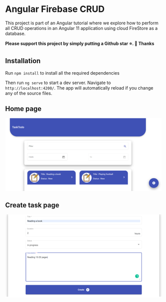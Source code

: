# Angular Firebase CRUD

This project is part of an Angular tutorial where we explore how to perform all CRUD operations in an Angular 11 application using cloud FireStore as a database.


**Please support this project by simply putting a Github star ⭐. 🙏 Thanks**

## Installation

Run `npm install` to install all the required dependencies

Then run `ng serve` to start a dev server.
Navigate to `http://localhost:4200/`. The app will automatically reload if you change any of the source files.

## Home page

![home](https://github.com/abdelghanihanihani/angular-tasktodo-app/blob/master/src/assets/home.PNG)

## Create task page 

![create](https://github.com/abdelghanihanihani/angular-tasktodo-app/blob/master/src/assets/create.PNG)
